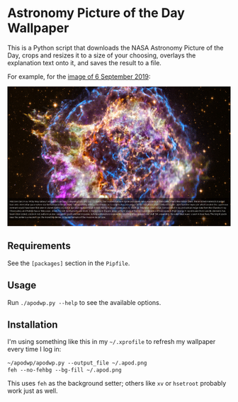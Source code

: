 Astronomy Picture of the Day Wallpaper
======================================

This is a Python script that downloads the NASA Astronomy Picture of the Day,
crops and resizes it to a size of your choosing, overlays the explanation text
onto it, and saves the result to a file.

For example, for the
[image of 6 September 2019](https://apod.nasa.gov/apod/ap190906.html):

![Example image](example-2019-09-06.jpg)

Requirements
------------

See the `[packages]` section in the `Pipfile`.

Usage
-----

Run `./apodwp.py --help` to see the available options.

Installation
------------

I'm using something like this in my `~/.xprofile` to refresh my wallpaper every
time I log in:

    ~/apodwp/apodwp.py --output_file ~/.apod.png
    feh --no-fehbg --bg-fill ~/.apod.png

This uses `feh` as the background setter; others like `xv` or `hsetroot`
probably work just as well.
